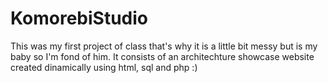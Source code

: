 # KomorebiStudio
This was my first project of class that's why it is a little bit messy but is my baby so I'm fond of him.
It consists of an architechture showcase website created dinamically using html, sql and php :)
